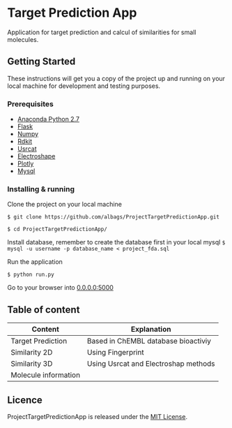# Target Prediction App

Application for target prediction and calcul of similarities for small molecules.  

## Getting Started
These instructions will get you a copy of the project up and running on your local machine for development and testing purposes. 

### Prerequisites

* [Anaconda Python 2.7](https://www.anaconda.com/download/)
* [Flask](http://flask.pocoo.org/docs/0.12/installation/)
* [Numpy](https://scipy.org/install.html)
* [Rdkit](http://www.rdkit.org/docs/Install.html)
* [Usrcat](https://bitbucket.org/aschreyer/usrcat)
* [Electroshape](https://bitbucket.org/aschreyer/electroshape)
* [Plotly](https://plot.ly/python/getting-started/)
* [Mysql](https://dev.mysql.com/doc/refman/5.7/en/installing.html)

### Installing & running
Clone the project on your local machine

`$ git clone https://github.com/albags/ProjectTargetPredictionApp.git`

`$ cd ProjectTargetPredictionApp/`

Install database, remember to create the database first in your local mysql
`$ mysql -u username -p database_name < project_fda.sql`

Run the application

`$ python run.py`

Go to your browser into [0.0.0.0:5000](http://0.0.0.0:8000/)

## Table of content

| 		Content  	 | 				Explanation 	 		|
| ------------------ | ------------------------------------ |
| Target Prediction  | Based in ChEMBL database bioactiviy  |
| Similarity 2D  	 | Using Fingerprint  					|
| Similarity 3D  	 | Using Usrcat and Electroshap methods |
| Molecule information  	 |  |

## Licence
ProjectTargetPredictionApp is released under the [MIT License](LICENSE).
